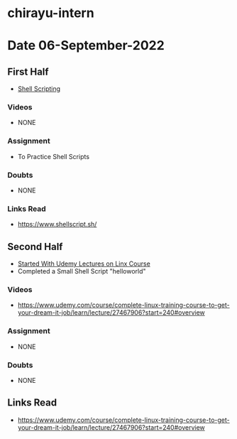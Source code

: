 # chirayu-intern

# Date 06-September-2022

## First Half

- [Shell Scripting](https://www.shellscript.sh/)

### Videos

- NONE

### Assignment

- To Practice Shell Scripts 
### Doubts

- NONE

### Links Read

- https://www.shellscript.sh/

## Second Half  

- [Started With Udemy Lectures on Linx Course](https://www.udemy.com/course/complete-linux-training-course-to-get-your-dream-it-job/learn/lecture/27467906?start=240#overview)
- Completed a Small Shell Script "helloworld" 

### Videos
      
- https://www.udemy.com/course/complete-linux-training-course-to-get-your-dream-it-job/learn/lecture/27467906?start=240#overview


### Assignment

- NONE 

### Doubts

- NONE

## Links Read

- https://www.udemy.com/course/complete-linux-training-course-to-get-your-dream-it-job/learn/lecture/27467906?start=240#overview























